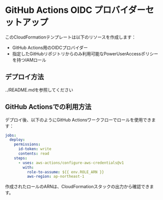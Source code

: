 # GitHub Actions OIDC プロバイダーセットアップ

このCloudFormationテンプレートは以下のリソースを作成します：
- GitHub Actions用のOIDCプロバイダー
- 指定したGitHubリポジトリからのみ利用可能なPowerUserAccessポリシーを持つIAMロール

## デプロイ方法

../README.mdを参照してください

## GitHub Actionsでの利用方法

デプロイ後、以下のようにGitHub Actionsワークフローでロールを使用できます：

```yaml
jobs:
  deploy:
    permissions:
      id-token: write
      contents: read
    steps:
      - uses: aws-actions/configure-aws-credentials@v1
        with:
          role-to-assume: ${{ env.ROLE_ARN }}
          aws-region: ap-northeast-1
```

作成されたロールのARNは、CloudFormationスタックの出力から確認できます。
